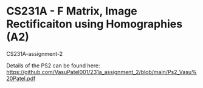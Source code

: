 # CS231A - F Matrix, Image Rectificaiton using Homographies (A2)
CS231A-assignment-2

Details of the PS2 can be found here: https://github.com/VasuPatel001/231a_assignment_2/blob/main/Ps2_Vasu%20Patel.pdf
